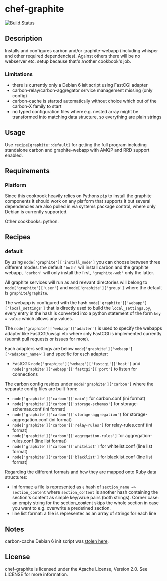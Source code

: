 # chef-graphite

[![Build Status](https://travis-ci.org/cmur2/chef-graphite.png)](https://travis-ci.org/cmur2/chef-graphite)

## Description

Installs and configures carbon and/or graphite-webapp (including whisper and other required dependencies). Against others there will be no webserver etc. setup because that's another cookbook's job.

### Limitations

* there is currently only a Debian 6 init script using FastCGI adapter
* carbon-relay/carbon-aggregator service management missing (only config)
* carbon-cache is started automatically without choice which out of the carbon-X family to start
* no typed configuration files where e.g. nested array might be transformed into matching data structure, so everything are plain strings

## Usage

Use `recipe[graphite::default]` for getting the full program including standalone carbon and graphite-webapp with AMQP and RRD support enabled.

## Requirements

### Platform

Since this cookbook heavily relies on Pythons `pip` to install the graphite components it should work on any platform that supports it but several dependencies are also pulled in via systems package control, where only Debian is currently supported.

Other cookbooks: python.

## Recipes

### default

By using `node['graphite']['install_mode']` you can choose between three different modes: the default `'both'` will install carbon and the graphite webapp, `'carbon'` will only install the first, `'graphite-web'` only the latter.

All graphite services will run as and relevant directories will belong to `node['graphite']['user']` and `node['graphite']['group']` where the default is `graphite`/`graphite`.

The webapp is configured with the hash `node['graphite']['webapp']['local_settings']` that is directly used to build the `local_settings.py`, every entry in the hash is converted into a python statement of the form `key = value` which allows any values.

The `node['graphite']['webapp']['adapter']` is used to specify the webapps adapter like FastCGI/uwsgi etc where only FastCGI is implemented currently (submit pull requests or issues for more).

Each adapters settings are below `node['graphite']['webapp']['<adapter_name>']` and specific for each adapter:

* FastCGI: `node['graphite']['webapp']['fastcgi']['host']` and `node['graphite']['webapp']['fastcgi']['port']` to listen for connections

The carbon config resides under `node['graphite']['carbon']` where the separate config files are built from:

* `node['graphite']['carbon']['main']` for carbon.conf (ini format)
* `node['graphite']['carbon']['storage-schemas']` for storage-schemas.conf (ini format)
* `node['graphite']['carbon']['storage-aggregation']` for storage-aggregation.conf (ini format)
* `node['graphite']['carbon']['relay-rules']` for relay-rules.conf (ini format)
* `node['graphite']['carbon']['aggregation-rules']` for aggregation-rules.conf (line list format)
* `node['graphite']['carbon']['whitelist']` for whitelist.conf (line list format)
* `node['graphite']['carbon']['blacklist']` for blacklist.conf (line list format)

Regarding the different formats and how they are mapped onto Ruby data structures:

* ini format: a file is represented as a hash of `section_name => section_content` where `section_content` is another hash containing the section's content as simple key/value pairs (both strings). Corner case: an empty string for the section_content skips the whole section in case you want to e.g. overwrite a predefined section.
* line list format: a file is represented as an array of strings for each line

## Notes

carbon-cache Debian 6 init script was [stolen here](https://gist.github.com/chalmerj/1492384).

## License

chef-graphite is licensed under the Apache License, Version 2.0. See LICENSE for more information.
